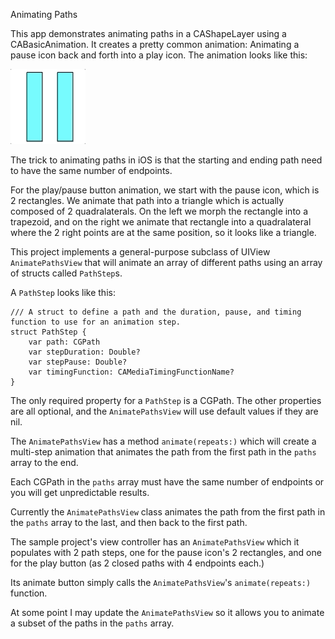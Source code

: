Animating Paths

This app demonstrates animating paths in a CAShapeLayer using a CABasicAnimation. It creates a pretty common animation: Animating a pause icon back and forth into a play icon. The animation looks like this:

![](PlayPauseAnimation.gif)

The trick to animating paths in iOS is that the starting and ending path need to have the same number of endpoints.

For the play/pause button animation, we start with the pause icon, which is 2 rectangles. We animate that path into a triangle which is actually composed of 2 quadralaterals. On the left we morph the rectangle into a trapezoid, and on the right we animate that rectangle into a quadralateral where the 2 right points are at the same position, so it looks like a triangle.

This project implements a general-purpose subclass of UIView `AnimatePathsView` that will animate an array of different paths using an array of structs called `PathStep`s.

A `PathStep` looks like this:

```
/// A struct to define a path and the duration, pause, and timing function to use for an animation step.
struct PathStep {
    var path: CGPath
    var stepDuration: Double?
    var stepPause: Double?
    var timingFunction: CAMediaTimingFunctionName?
}
```

The only required property for a `PathStep` is a CGPath. The other properties are all optional, and the `AnimatePathsView` will use default values if they are nil.

The `AnimatePathsView` has a method `animate(repeats:)` which will create a multi-step animation that animates the path from the first path in the `paths` array to the end.

Each CGPath in the `paths` array must have the same number of endpoints or you will get unpredictable results.

Currently the `AnimatePathsView` class animates the path from the first path in the `paths` array to the last, and then back to the first path.

The sample project's view controller has an `AnimatePathsView` which it populates with 2 path steps, one for the pause icon's 2 rectangles, and one for the play button (as 2 closed paths with 4 endpoints each.) 

Its animate button simply calls the `AnimatePathsView`'s `animate(repeats:)` function.

At some point I may update the `AnimatePathsView` so it allows you to animate a subset of the paths in the `paths` array.